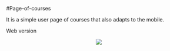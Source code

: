 #Page-of-courses

It is a simple user page of courses that also adapts to the mobile.

Web version

<p align="center">
 <img src="https://djaysson.github.io/Page-of-courses/imagem/img-pagina-web.PNG">
</p>

